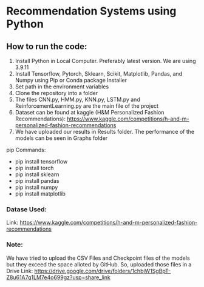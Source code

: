 # Recommendation Systems using Python

## How to run the code:

1. Install Python in Local Computer. Preferably latest version. We are using 3.9.11
2. Install Tensorflow, Pytorch, Sklearn, Scikit, Matplotlib, Pandas, and Numpy using Pip or Conda package Installer
3. Set path in the environment variables
4. Clone the repository into a folder
5. The files CNN.py, HMM.py, KNN.py, LSTM.py and ReinforcementLearning.py are the main file of the project
6. Dataset can be found at kaggle (H&M Personalized Fashion Recommendations): https://www.kaggle.com/competitions/h-and-m-personalized-fashion-recommendations 
7. We have uploaded our results in Results folder. The performance of the models can be seen in Graphs folder 

pip Commands:

-    pip install tensorflow
-    pip install torch
-    pip install sklearn
-    pip install pandas
-    pip install numpy
-    pip install matplotlib

### Datase Used:
Link: https://www.kaggle.com/competitions/h-and-m-personalized-fashion-recommendations

### Note:
We have tried to upload the CSV Files and Checkpoint files of the models but they exceed the space alloted by GitHub. So, uploaded those files in a Drive
Link: https://drive.google.com/drive/folders/1chbjW1SgBpT-Z8u61A7q1LM7e4o699gz?usp=share_link